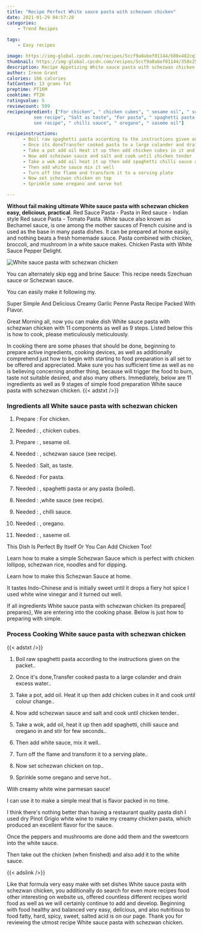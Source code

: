 ```yaml
---
title: "Recipe Perfect White sauce pasta with schezwan chicken"
date: 2021-01-29 04:57:28
categories:
    - Trend Recipes
    
tags:
    - Easy recipes

image: https://img-global.cpcdn.com/recipes/5ccf9a0abef01144/680x482cq70/white-sauce-pasta-with-schezwan-chicken-recipe-main-photo.jpg
thumbnail: https://img-global.cpcdn.com/recipes/5ccf9a0abef01144/350x250cq70/white-sauce-pasta-with-schezwan-chicken-recipe-main-photo.jpg
description: Recipe Appetizing White sauce pasta with schezwan chicken with 11 ingredients and 9 stages of easy cooking.
author: Irene Grant
calories: 166 calories
fatContent: 13 grams fat
preptime: PT16M
cooktime: PT2H
ratingvalue: 5
reviewcount: 599
recipeingredient: ["For chicken", " chicken cubes", " sesame oil", " schezwan sauce
          see recipe", "Salt as taste", "For pasta", " spaghetti pasta or any pasta boiled", "white sauce
          see recipe", " chilli sauce", " oregano", " saseme oil"]

recipeinstructions: 
      - Boil raw spaghetti pasta according to the instructions given on the packet 
      - Once its doneTransfer cooked pasta to a large colander and drain excess water 
      - Take a pot add oil Heat it up then add chicken cubes in it and cook until colour change 
      - Now add schezwan sauce and salt and cook until chicken tender 
      - Take a wok add oil heat it up then add spaghetti chilli sauce and oregano in and stir for few seconds 
      - Then add white sauce mix it well 
      - Turn off the flame and transform it to a serving plate 
      - Now set schezwan chicken on top 
      - Sprinkle some oregano and serve hot

---
```




**Without fail making ultimate White sauce pasta with schezwan chicken easy, delicious, practical**. Red Sauce Pasta - Pasta in Red sauce - Indian style Red sauce Pasta - Tomato Pasta. White sauce also known as Bechamel sauce, is one among the mother sauces of French cuisine and is used as the base in many pasta dishes. It can be prepared at home easily, and nothing beats a fresh homemade sauce. Pasta combined with chicken, broccoli, and mushroom in a white sauce makes. Chicken Pasta with White Sauce Pepper Delight.


![White sauce pasta with schezwan chicken](https://img-global.cpcdn.com/recipes/5ccf9a0abef01144/680x482cq70/white-sauce-pasta-with-schezwan-chicken-recipe-main-photo.jpg "White sauce pasta with schezwan chicken")



You can alternately skip egg and brine Sauce: This recipe needs Szechuan sauce or Schezwan sauce.

You can easily make it following my.

Super Simple And Delicious Creamy Garlic Penne Pasta Recipe Packed With Flavor.


Great Morning all, now you can make dish White sauce pasta with schezwan chicken with 11 components as well as 9 steps. Listed below this is how to cook, please meticulously meticulously.

In cooking there are some phases that should be done, beginning to prepare active ingredients, cooking devices, as well as additionally comprehend just how to begin with starting to food preparation is all set to be offered and appreciated. Make sure you has sufficient time as well as no is believing concerning another thing, because will trigger the food to burn, taste not suitable desired, and also many others. Immediately, below are 11 ingredients as well as 9 stages of simple food preparation White sauce pasta with schezwan chicken.
{{< adstxt />}}

### Ingredients all White sauce pasta with schezwan chicken


1. Prepare  : For chicken.

1. Needed  : , chicken cubes.

1. Prepare  : , sesame oil.

1. Needed  : , schezwan sauce
          (see recipe).

1. Needed  : Salt, as taste.

1. Needed  : For pasta.

1. Needed  : , spaghetti pasta or any pasta (boiled).

1. Needed  : ,white sauce
          (see recipe).

1. Needed  : , chilli sauce.

1. Needed  : , oregano.

1. Needed  : , saseme oil.


This Dish Is Perfect By Itself Or You Can Add Chicken Too!

Learn how to make a simple Schezwan Sauce which is perfect with chicken lollipop, schezwan rice, noodles and for dipping.

Learn how to make this Schezwan Sauce at home.

It tastes Indo-Chinese and is initially sweet until it drops a fiery hot spice I used white wine vinegar and it turned out well.


If all ingredients White sauce pasta with schezwan chicken its prepared| prepares}, We are entering into the cooking phase. Below is just how to preparing with simple.

### Process Cooking White sauce pasta with schezwan chicken

{{< adstxt />}}


1. Boil raw spaghetti pasta according to the instructions given on the packet..



1. Once it&#39;s done,Transfer cooked pasta to a large colander and drain excess water..



1. Take a pot, add oil. Heat it up then add chicken cubes in it and cook until colour change..



1. Now add schezwan sauce and salt and cook until chicken tender..



1. Take a wok, add oil, heat it up then add spaghetti, chilli sauce and oregano in and stir for few seconds..



1. Then add white sauce, mix it well..



1. Turn off the flame and transform it to a serving plate..



1. Now set schezwan chicken on top..



1. Sprinkle some oregano and serve hot..




With creamy white wine parmesan sauce!

I can use it to make a simple meal that is flavor packed in no time.

I think there&#39;s nothing better than having a restaurant quality pasta dish I used dry Pinot Grigio white wine to make my creamy chicken pasta, which produced an excellent flavor for the sauce.

Once the peppers and mushrooms are done add them and the sweetcorn into the white sauce.

Then take out the chicken (when finished) and also add it to the white sauce.


{{< adslink />}}

Like that formula very easy make with set dishes White sauce pasta with schezwan chicken, you additionally do search for even more recipes food other interesting on website us, offered countless different recipes world food as well as we will certainly continue to add and develop. Beginning with food healthy and balanced very easy, delicious, and also nutritious to food fatty, hard, spicy, sweet, salted acid is on our page. Thank you for reviewing the utmost recipe White sauce pasta with schezwan chicken.
